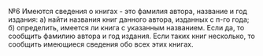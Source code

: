 №6 Имеются сведения о книгах - это фамилия автора, название и год издания:
а) найти названия книг данного автора, изданных с п-го года;
б) определить, имеется ли книга с указанным названием. Если да, то сообщить фамилию автора и год издания. Если таких книг несколько, то сообщить имеющиеся сведения обо всех этих книгах.